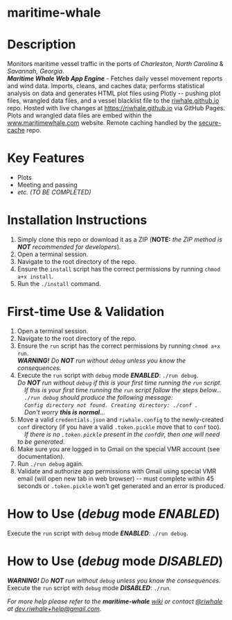 # maritime-whale
# Description
Monitors maritime vessel traffic in the ports of _Charleston, North Carolina_ & _Savannah, Georgia_.<br/>
**_Maritime Whale Web App Engine_** - Fetches daily vessel movement reports and wind data. Imports, cleans, and caches data; performs statistical analysis on data and generates HTML plot files using Plotly -- pushing plot files, wrangled data files, and a vessel blacklist file to the [riwhale.github.io](https://github.com/riwhale/riwhale.github.io/) repo. Hosted with live changes at https://riwhale.github.io via GitHub Pages. Plots and wrangled data files are embed within the www.maritimewhale.com website. Remote caching handled by the [secure-cache](https://github.com/riwhale/secure-cache) repo.

# Key Features
* Plots
* Meeting and passing
* *etc. (TO BE COMPLETED)*

# Installation Instructions
1. Simply clone this repo or download it as a ZIP (**NOTE:** _the ZIP method is **NOT** recommended for developers_).
2. Open a terminal session.
3. Navigate to the root directory of the repo.
4. Ensure the `install` script has the correct permissions by running `chmod a+x install`.
5. Run the `./install` command.

# First-time Use & Validation
1. Open a terminal session.
2. Navigate to the root directory of the repo.
3. Ensure the `run` script has the correct permissions by running `chmod a+x run`.<br/>
***_WARNING!_** Do **_NOT_** run without `debug` unless you know the consequences.*<br/>
4. Execute the `run` script with `debug` mode **_ENABLED_**: `./run debug`.<br/>
*Do **_NOT_** run without `debug` if this is your first time running the `run` script.*<br/>
&nbsp;&nbsp;&nbsp;&nbsp;*If this is your first time running the `run` script follow the steps below...*<br/>
&nbsp;&nbsp;&nbsp;&nbsp;*`./run debug` should produce the following message:*<br/>
&nbsp;&nbsp;&nbsp;&nbsp;*`Config directory not found. Creating directory: ./conf .`*<br/>
&nbsp;&nbsp;&nbsp;&nbsp;*Don't worry **this is normal**...*<br/>
5. Move a valid `credentials.json` and `riwhale.config` to the newly-created `conf` directory (if you have a valid `.token.pickle` move that to `conf` too).<br/>
&nbsp;&nbsp;&nbsp;&nbsp;*If there is no `.token.pickle` present in the `conf`dir, then one will need to be generated.*
6. Make sure you are logged in to Gmail on the special VMR account (see documentation).
7. Run `./run debug` again.
8. Validate and authorize app permissions with Gmail using special VMR email (will open new tab in web browser) -- must complete within 45 seconds or `.token.pickle` won't get generated and an error is produced.

# How to Use (*debug* mode *ENABLED*)
Execute the `run` script with `debug` mode **_ENABLED_**: `./run debug`.

# How to Use (*debug* mode *DISABLED*)
***_WARNING!_** Do **_NOT_** run without `debug` unless you know the consequences.*<br/>
Execute the `run` script with `debug` mode **_DISABLED_**: `./run`.

_For more help please refer to the **maritime-whale** [wiki](http://riwhale.github.io/docs/docs.txt) or contact [@riwhale](https://github.com/riwhale) at [dev.riwhale+help@gmail.com](mailto:dev.riwhale+help@gmail.com)._
